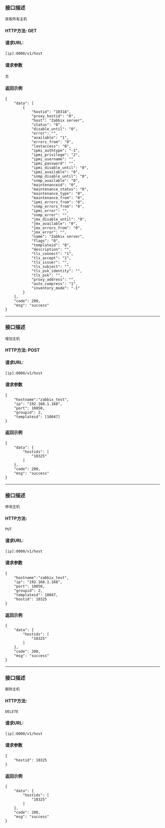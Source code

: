 ### 接口描述
    获取所有主机
#### HTTP方法: GET

#### 请求URL: 
    [ip]:8000/v1/host


#### 请求参数
    无
    
#### 返回示例
    {
        "data": [
            {
                "hostid": "10318",
                "proxy_hostid": "0",
                "host": "Zabbix server",
                "status": "0",
                "disable_until": "0",
                "error": "",
                "available": "1",
                "errors_from": "0",
                "lastaccess": "0",
                "ipmi_authtype": "-1",
                "ipmi_privilege": "2",
                "ipmi_username": "",
                "ipmi_password": "",
                "ipmi_disable_until": "0",
                "ipmi_available": "0",
                "snmp_disable_until": "0",
                "snmp_available": "0",
                "maintenanceid": "0",
                "maintenance_status": "0",
                "maintenance_type": "0",
                "maintenance_from": "0",
                "ipmi_errors_from": "0",
                "snmp_errors_from": "0",
                "ipmi_error": "",
                "snmp_error": "",
                "jmx_disable_until": "0",
                "jmx_available": "0",
                "jmx_errors_from": "0",
                "jmx_error": "",
                "name": "Zabbix server",
                "flags": "0",
                "templateid": "0",
                "description": "",
                "tls_connect": "1",
                "tls_accept": "1",
                "tls_issuer": "",
                "tls_subject": "",
                "tls_psk_identity": "",
                "tls_psk": "",
                "proxy_address": "",
                "auto_compress": "1",
                "inventory_mode": "-1"
            }
        ],
        "code": 200,
        "msg": "success"
    }
---------------------------------------

### 接口描述
    增加主机
#### HTTP方法: POST

#### 请求URL: 
    [ip]:8000/v1/host


#### 请求参数
    {
        "hostname":"zabbix_test",
        "ip": "192.168.1.168",
        "port": 10050,
        "groupid": 2,
        "templateid": [10047]
    }
    
#### 返回示例
    {
        "data": {
            "hostids": [
                "10325"
            ]
        },
        "code": 200,
        "msg": "success"
    }
------------------------
### 接口描述
    修改主机
#### HTTP方法: 
    PUT

#### 请求URL: 
    [ip]:8000/v1/host

#### 请求参数
    {
        "hostname":"zabbix_test",
        "ip": "192.168.1.168",
        "port": 10050,
        "groupid": 2,
        "templateid": 10047,
        "hostid": 10325
    }
    
#### 返回示例
    {
        "data": {
            "hostids": [
                "10325"
            ]
        },
        "code": 200,
        "msg": "success"
    }

---------------------------
### 接口描述
    删除主机
#### HTTP方法: 
    DELETE

#### 请求URL: 
    [ip]:8000/v1/host

#### 请求参数
    {
        "hostid": 10325
    }
    
#### 返回示例
    {
        "data": {
            "hostids": [
                "10325"
            ]
        },
        "code": 200,
        "msg": "success"
    }

